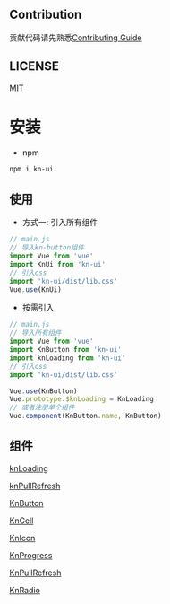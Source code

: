 ## Contribution

贡献代码请先熟悉[Contributing Guide](./wikis/contributing.md)

## LICENSE

[MIT](https://zh.wikipedia.org/wiki/MIT%E8%A8%B1%E5%8F%AF%E8%AD%89)

# 安装

- npm

```bash
npm i kn-ui
```

## 使用

- 方式一: 引入所有组件

```js
// main.js
// 导入kn-button组件
import Vue from 'vue'
import KnUi from 'kn-ui'
// 引入css
import 'kn-ui/dist/lib.css'
Vue.use(KnUi)
```

- 按需引入

```js
// main.js
// 导入所有组件
import Vue from 'vue'
import KnButton from 'kn-ui'
import knLoading from 'kn-ui'
// 引入css
import 'kn-ui/dist/lib.css'

Vue.use(KnButton)
Vue.prototype.$knLoading = KnLoading
// 或者注册单个组件
Vue.component(KnButton.name, KnButton)
```

## 组件

[knLoading](./packages/loading/zh-CN.md)

[knPullRefresh](./packages/pullRefresh/zh-CN.md)

[KnButton](./packages/button/zh-CN.md)

[KnCell](./packages/cell/zh-CN.md)

[KnIcon](./packages/icon/zh-CN.md)

[KnProgress](./packages/progress/zh-CN.md)

[KnPullRefresh](./packages/pullRefresh/zh-CN.md)

[KnRadio](./packages/radio/zh-CN.md)
